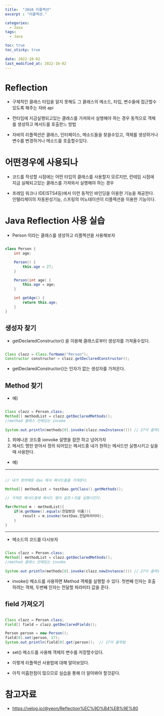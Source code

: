 ```yaml
---
title:  "JAVA 리플렉션"
excerpt : "리플렉션."

categories:
  - Java
tags:
  - Java

toc: true
toc_sticky: true
 
date: 2022-10-02
last_modified_at: 2022-10-02
---
```


# Reflection

- 구체적인 클래스 타입을 알지 못해도 그 클래스의 메소드, 타입, 변수들에 접근할수있도록 해주는 자바 api

- 런타임에 지금실행되고있는 클래스를 가져와서 실행해야 하는 경우 동적으로 객체를 생성하고 메서드를 호출한느 방법

- 자바의 리플렉션은 클래스, 인터페이스, 메소드들을 찾을수있고, 객체를 생성하거나 변수를 변경하거나 메소드를 호출할수있다.

# 어떤경우에 사용되나

- 코드를 작성할 시점에는 어떤 타입의 클래스를 사용할지 모르지만, 런테임 시점에 지금 실해되고있는 클래스를 가져와서 실행해야 하는 경우

- 프레임 워크나 IDE(STS4등)에서 이런 동적인 바인딩을 이용한 기능을 제공한다. 인텔리제이의 자동완성기능, 스프링의 어노테이션이 리플렉션을 이용한 기능이다.

# Java Reflection 사용 실습

- Person 이라는 클래스를 생성하고 리플렉션을 사용해보자

```java

class Person {
    int age;

    Person() {
        this.age = 27;
    }

    Person(int age) {
        this.age = age;
    }

    int getAge() {
        return this.age;
    }
}

```
## 생성자 찾기

- getDeclaredConstructor() 을 이용해 클래스로부터 생성자를 가져올수있다.

```java

Class clazz = Class.forName("Person");
Constructor constructor = clazz.getDeclaredConstructor();

```
- getDeclaredConstructor()는 인자가 없는 생성자를 가져온다.





## Method 찾기

- 예)

```java

Class clazz = Person.class;
Method[] methodList = clazz.getDeclaredMethods();   
//method 클래스 안에있는 invoke
 
System.out.println(methods[0].invoke(clazz.newInstance())) // 27이 출력됨

```

1. 위에나온 코드중 ionvoke 설명을 잠깐 하고 넘어가자
2.  메서드 명만 받아서 정의 되어있는 메서드중 내가 원하는 메서드만 실행시키고 싶을 때 사용한다.
- 예)

---------------------------------------

```java

// 내가 정의해둔 dao 에서 메서드들을 가져온다.

Method[] methodList = testDao.getClass().getMethods();

// 가져온 메서드중에 메서드 명이 같은ㅅ것을 실행시킨다.

for(Method m : methodList){
    if(m.getName().equals(전달받은 이름)){
        result = m.invoke(testDao,전달파라미터);
    }
}

```

---------------------------------------

- 메소드의 코드를 다시보자

```java

Class clazz = Person.class;
Method[] methodList = clazz.getDeclaredMethods();   
//method 클래스 안에있는 invoke
 
System.out.println(methods[0].invoke(clazz.newInstance())) // 27이 출력됨

```


- invoke() 메소드를 사용하면 Method 객체를 실행할 수 있다. 첫번째 인자는 호출하려는 객체, 두번째 인자는 전달할 파라미터 값을 준다.


## field 가져오기

```java

Class clazz = Person.class;
Field[] field = clazz.getDeclaredFields();

Person person = new Person();
field[0].set(person, 17);
System.out.println(field[0].get(person));  // 17이 출력됨 

```

- set() 메소드를 사용해 객체의 변수를 저장할수있다.

- 이렇게 리플렉션 사용법에 대해 알아보았다.
- 아직 미흡한점이 많으므로 실습을 통해 더 알아봐야 할것같다.

# 참고자료
- https://velog.io/@yeon/Reflection%EC%9D%B4%EB%9E%80



